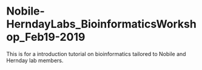 # Nobile-HerndayLabs_BioinformaticsWorkshop_Feb19-2019
This is for a introduction tutorial on bioinformatics tailored to Nobile and Hernday lab members.

